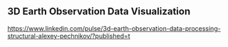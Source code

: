 ## 3D Earth Observation Data Visualization

https://www.linkedin.com/pulse/3d-earth-observation-data-processing-structural-alexey-pechnikov/?published=t
